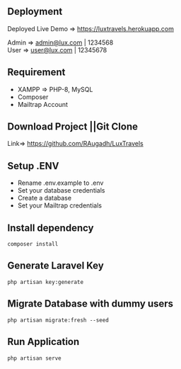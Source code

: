 ## Deployment
Deployed Live Demo => https://luxtravels.herokuapp.com

Admin => admin@lux.com | 1234568 <br>
User => user@lux.com | 12345678

## Requirement

-   XAMPP => PHP-8, MySQL
-   Composer
-   Mailtrap Account

## Download Project ||Git Clone

Link=> https://github.com/RAugadh/LuxTravels

## Setup .ENV

-   Rename .env.example to .env
-   Set your database credentials
-   Create a database
-   Set your Mailtrap credentials

## Install dependency

    composer install

## Generate Laravel Key

    php artisan key:generate

## Migrate Database with dummy users

    php artisan migrate:fresh --seed

## Run Application

    php artisan serve
